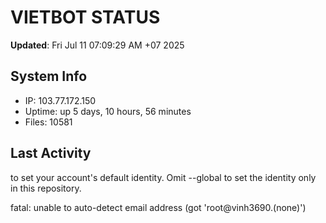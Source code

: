 # VIETBOT STATUS
**Updated**: Fri Jul 11 07:09:29 AM +07 2025

## System Info
- IP: 103.77.172.150
- Uptime: up 5 days, 10 hours, 56 minutes
- Files: 10581

## Last Activity

to set your account's default identity.
Omit --global to set the identity only in this repository.

fatal: unable to auto-detect email address (got 'root@vinh3690.(none)')
